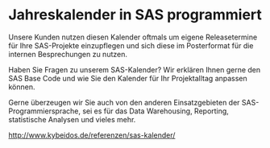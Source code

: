 # Jahreskalender in SAS programmiert

Unsere Kunden nutzen diesen Kalender oftmals um eigene Releasetermine für Ihre SAS-Projekte einzupflegen und sich diese im Posterformat für die internen Besprechungen zu nutzen. 

Haben Sie Fragen zu unserem SAS-Kalender? Wir erklären Ihnen gerne den SAS Base Code und wie Sie den Kalender für Ihr Projektalltag anpassen können.

Gerne überzeugen wir Sie auch von den anderen Einsatzgebieten der SAS-Programmiersprache, sei es für das Data Warehousing, Reporting, statistische Analysen und vieles mehr. 

http://www.kybeidos.de/referenzen/sas-kalender/
